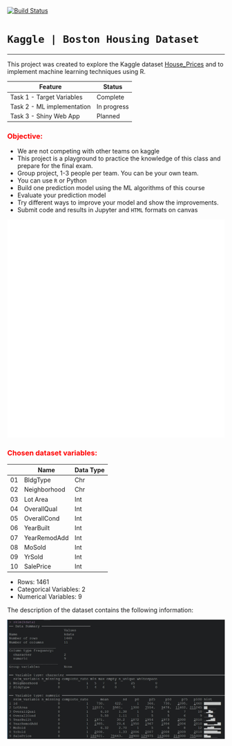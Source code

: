 [![Build Status](https://img.shields.io/badge/build-passing-brightgreen.svg)](https://example.com)


# ```Kaggle | Boston Housing Dataset```

<hr>

This project was created to explore the Kaggle dataset [House_Prices](https://www.kaggle.com/competitions/house-prices-advanced-regression-techniques) and to implement machine learning techniques using R.

| Feature | Status |
|---------|--------|
| Task 1 - Target Variables | Complete |
| Task 2 - ML implementation | In progress |
| Task 3 - Shiny Web App | Planned |


### <font color = "red">Objective:</font> 

- We are not competing with other teams on kaggle
- This project is a playground to practice the knowledge of this class and prepare for the final exam.
- Group project, 1-3 people per team. You can be your own team. 
- You can use `R` or Python
- Build one prediction model using the ML algorithms of this course
- Evaluate your prediction model
- Try different ways to improve your model and show the improvements.
- Submit code and results in Jupyter and `HTML` formats on canvas



![all_vars](all_vars.svg)



### <font color = "red">Chosen dataset variables:</font>	

|  | Name | Data Type |
|---|------|-----------|
|01 | BldgType | Chr |
|02 | Neighborhood | Chr |
|03 | Lot Area | Int |
|04 | OverallQual | Int |
|05 | OverallCond | Int |
|06 | YearBuilt | Int |
|07 | YearRemodAdd | Int |
|08 | MoSold | Int |
|09 | YrSold | Int |
|10 | SalePrice | Int |

- Rows: 1461
- Categorical Variables: 2
- Numerical Variables: 9

The description of the dataset contains the following information:

![](img/skim2.jpg "hover text")
